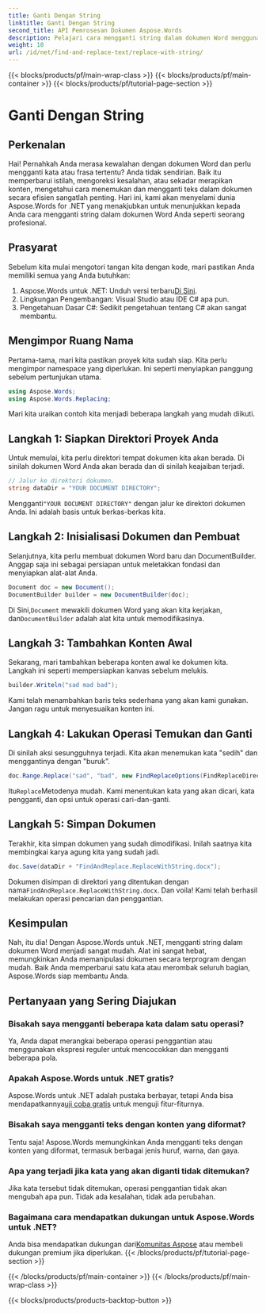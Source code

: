 ```yaml
---
title: Ganti Dengan String
linktitle: Ganti Dengan String
second_title: API Pemrosesan Dokumen Aspose.Words
description: Pelajari cara mengganti string dalam dokumen Word menggunakan Aspose.Words untuk .NET dengan panduan langkah demi langkah ini. Sempurna bagi pengembang yang ingin mengotomatiskan pengeditan dokumen.
weight: 10
url: /id/net/find-and-replace-text/replace-with-string/
---
```


{{< blocks/products/pf/main-wrap-class >}}
{{< blocks/products/pf/main-container >}}
{{< blocks/products/pf/tutorial-page-section >}}

# Ganti Dengan String


## Perkenalan

Hai! Pernahkah Anda merasa kewalahan dengan dokumen Word dan perlu mengganti kata atau frasa tertentu? Anda tidak sendirian. Baik itu memperbarui istilah, mengoreksi kesalahan, atau sekadar merapikan konten, mengetahui cara menemukan dan mengganti teks dalam dokumen secara efisien sangatlah penting. Hari ini, kami akan menyelami dunia Aspose.Words for .NET yang menakjubkan untuk menunjukkan kepada Anda cara mengganti string dalam dokumen Word Anda seperti seorang profesional.

## Prasyarat

Sebelum kita mulai mengotori tangan kita dengan kode, mari pastikan Anda memiliki semua yang Anda butuhkan:

1.  Aspose.Words untuk .NET: Unduh versi terbaru[Di Sini](https://releases.aspose.com/words/net/).
2. Lingkungan Pengembangan: Visual Studio atau IDE C# apa pun.
3. Pengetahuan Dasar C#: Sedikit pengetahuan tentang C# akan sangat membantu.

## Mengimpor Ruang Nama

Pertama-tama, mari kita pastikan proyek kita sudah siap. Kita perlu mengimpor namespace yang diperlukan. Ini seperti menyiapkan panggung sebelum pertunjukan utama.

```csharp
using Aspose.Words;
using Aspose.Words.Replacing;
```

Mari kita uraikan contoh kita menjadi beberapa langkah yang mudah diikuti.

## Langkah 1: Siapkan Direktori Proyek Anda

Untuk memulai, kita perlu direktori tempat dokumen kita akan berada. Di sinilah dokumen Word Anda akan berada dan di sinilah keajaiban terjadi.

```csharp
// Jalur ke direktori dokumen.
string dataDir = "YOUR DOCUMENT DIRECTORY";
```

 Mengganti`"YOUR DOCUMENT DIRECTORY"` dengan jalur ke direktori dokumen Anda. Ini adalah basis untuk berkas-berkas kita.

## Langkah 2: Inisialisasi Dokumen dan Pembuat

Selanjutnya, kita perlu membuat dokumen Word baru dan DocumentBuilder. Anggap saja ini sebagai persiapan untuk meletakkan fondasi dan menyiapkan alat-alat Anda.

```csharp
Document doc = new Document();
DocumentBuilder builder = new DocumentBuilder(doc);
```

 Di Sini,`Document` mewakili dokumen Word yang akan kita kerjakan, dan`DocumentBuilder` adalah alat kita untuk memodifikasinya.

## Langkah 3: Tambahkan Konten Awal

Sekarang, mari tambahkan beberapa konten awal ke dokumen kita. Langkah ini seperti mempersiapkan kanvas sebelum melukis.

```csharp
builder.Writeln("sad mad bad");
```

Kami telah menambahkan baris teks sederhana yang akan kami gunakan. Jangan ragu untuk menyesuaikan konten ini.

## Langkah 4: Lakukan Operasi Temukan dan Ganti

Di sinilah aksi sesungguhnya terjadi. Kita akan menemukan kata "sedih" dan menggantinya dengan "buruk".

```csharp
doc.Range.Replace("sad", "bad", new FindReplaceOptions(FindReplaceDirection.Forward));
```

 Itu`Replace`Metodenya mudah. Kami menentukan kata yang akan dicari, kata pengganti, dan opsi untuk operasi cari-dan-ganti.

## Langkah 5: Simpan Dokumen

Terakhir, kita simpan dokumen yang sudah dimodifikasi. Inilah saatnya kita membingkai karya agung kita yang sudah jadi.

```csharp
doc.Save(dataDir + "FindAndReplace.ReplaceWithString.docx");
```

 Dokumen disimpan di direktori yang ditentukan dengan nama`FindAndReplace.ReplaceWithString.docx`. Dan voila! Kami telah berhasil melakukan operasi pencarian dan penggantian.

## Kesimpulan

Nah, itu dia! Dengan Aspose.Words untuk .NET, mengganti string dalam dokumen Word menjadi sangat mudah. Alat ini sangat hebat, memungkinkan Anda memanipulasi dokumen secara terprogram dengan mudah. Baik Anda memperbarui satu kata atau merombak seluruh bagian, Aspose.Words siap membantu Anda.

## Pertanyaan yang Sering Diajukan

### Bisakah saya mengganti beberapa kata dalam satu operasi?
Ya, Anda dapat merangkai beberapa operasi penggantian atau menggunakan ekspresi reguler untuk mencocokkan dan mengganti beberapa pola.

### Apakah Aspose.Words untuk .NET gratis?
 Aspose.Words untuk .NET adalah pustaka berbayar, tetapi Anda bisa mendapatkannya[uji coba gratis](https://releases.aspose.com/) untuk menguji fitur-fiturnya.

### Bisakah saya mengganti teks dengan konten yang diformat?
Tentu saja! Aspose.Words memungkinkan Anda mengganti teks dengan konten yang diformat, termasuk berbagai jenis huruf, warna, dan gaya.

### Apa yang terjadi jika kata yang akan diganti tidak ditemukan?
Jika kata tersebut tidak ditemukan, operasi penggantian tidak akan mengubah apa pun. Tidak ada kesalahan, tidak ada perubahan.

### Bagaimana cara mendapatkan dukungan untuk Aspose.Words untuk .NET?
 Anda bisa mendapatkan dukungan dari[Komunitas Aspose](https://forum.aspose.com/c/words/8) atau membeli dukungan premium jika diperlukan.
{{< /blocks/products/pf/tutorial-page-section >}}

{{< /blocks/products/pf/main-container >}}
{{< /blocks/products/pf/main-wrap-class >}}

{{< blocks/products/products-backtop-button >}}
